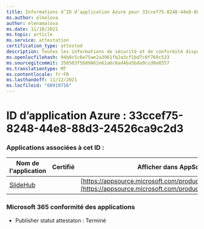 ```yaml
---
title: Informations d’ID d’application Azure pour 33ccef75-8248-44e8-88d3-24526ca9c2d3
ms.author: elmalova
author: elenamalova
ms.date: 11/10/2021
ms.topic: article
ms.service: attestation
certification_type: attested
description: Toutes les informations de sécurité et de conformité disponibles pour 33ccef75-8248-44e8-88d3-24526ca9c2d3.
ms.openlocfilehash: 94b8c5c0a75ae2a3961fb2a3cf1bd7c0f769c533
ms.sourcegitcommit: 358503f5b89862e61a6c8ad4ba5bda9ccd8e8357
ms.translationtype: MT
ms.contentlocale: fr-FR
ms.lasthandoff: 11/12/2021
ms.locfileid: "60919716"
---
```

# <a name="azure-app-id-33ccef75-8248-44e8-88d3-24526ca9c2d3"></a>ID d’application Azure : 33ccef75-8248-44e8-88d3-24526ca9c2d3


### <a name="apps-associated-with-this-id"></a>Applications associées à cet ID :
| **Nom de l'application** | **Certifié** | **Afficher dans AppSource** |
|--------------|---------------|-----------------------|
| [SlideHub](https://docs.microsoft.com/microsoft-365-app-certification/forward/WA200001625) |  | [https://appsource.microsoft.com/product/office/WA200001625](https://appsource.microsoft.com/product/office/WA200001625) |

### <a name="microsoft-365-app-compliance-status"></a>Microsoft 365 conformité des applications
- Publisher statut attestaton : Terminé
